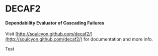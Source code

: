 # DECAF2
#### Dependability Evaluator of Cascading Failures

Visit [http://soulcyon.github.com/decaf2/](http://soulcyon.github.com/decaf2/) for documentation and more info.

Test